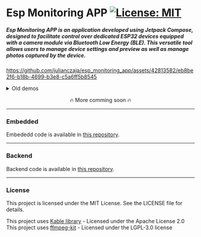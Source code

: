 # Esp Monitoring APP [![License: MIT](https://img.shields.io/badge/License-MIT-yellow.svg)](https://opensource.org/licenses/MIT)

##### Esp Monitoring APP is an application developed using Jetpack Compose, designed to facilitate control over dedicated ESP32 devices equipped with a camera module via Bluetooth Low Energy (BLE). This versatile tool allows users to manage device settings and preview as well as manage photos captured by the device.

https://github.com/julianczaja/esp_monitoring_app/assets/42813582/eb8be2f6-b18b-4699-b3e8-c5a6ff5b8545

<details>
  <summary>Old demos</summary>
  
https://github.com/julianczaja/esp_monitoring_app/assets/42813582/d650156d-0b3f-4211-84f9-fbc240e18faa

</details>

<p align="center">
🔥 More comming soon 🔥
</p>




___

### Embedded
Embededd code is available in [this repository](https://github.com/julianczaja/esp_monitoring_embedded/).
___

### Backend
Backend code is available in [this repository](https://github.com/julianczaja/esp_monitoring_backend).
___

### License

This project is licensed under the MIT License. See the LICENSE file for details.

This project uses [Kable library](https://github.com/JuulLabs/kable) - Licensed under the Apache License 2.0
This project uses [ffmpeg-kit](https://github.com/arthenica/ffmpeg-kit) - Licensed under the LGPL-3.0 license 
